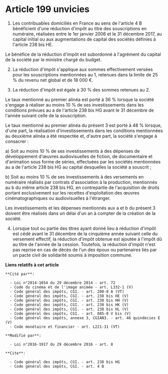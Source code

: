 # Article 199 unvicies

1. Les contribuables domiciliés en France au sens de l'article 4 B bénéficient d'une réduction d'impôt au titre des
souscriptions en numéraire, réalisées entre le 1er janvier 2006 et le 31 décembre 2017, au capital initial ou aux
augmentations de capital des sociétés définies à l'article 238 bis HE. 

Le bénéfice de la réduction d'impôt est subordonné à l'agrément du capital de la société par le ministre chargé du budget. 

2. La réduction d'impôt s'applique aux sommes effectivement versées pour les souscriptions mentionnées au 1, retenues dans la
limite de 25 % du revenu net global et de 18 000 €. 

3. La réduction d'impôt est égale à 30 % des sommes retenues au 2. 

Le taux mentionné au premier alinéa est porté à 36 % lorsque la société s'engage à réaliser au moins 10 % de ses
investissements dans les conditions prévues au a de l'article 238 bis HG avant le 31 décembre de l'année suivant celle de la
souscription. 

Le taux mentionné au premier alinéa du présent 3 est porté à 48 % lorsque, d'une part, la réalisation d'investissements dans
les conditions mentionnées au deuxième alinéa a été respectée et, d'autre part, la société s'engage à consacrer : 

a) Soit au moins 10 % de ses investissements à des dépenses de développement d'œuvres audiovisuelles de fiction, de
documentaire et d'animation sous forme de séries, effectuées par les sociétés mentionnées au a de l'article 238 bis HG au
capital desquelles la société a souscrit ; 

b) Soit au moins 10 % de ses investissements à des versements en numéraire réalisés par contrats d'association à la
production, mentionnés au b du même article 238 bis HG, en contrepartie de l'acquisition de droits portant exclusivement sur
les recettes d'exploitation des œuvres cinématographiques ou audiovisuelles à l'étranger. 

Les investissements et les dépenses mentionnés aux a et b du présent 3 doivent être réalisés dans un délai d'un an à compter
de la création de la société.

4. Lorsque tout ou partie des titres ayant donné lieu à réduction d'impôt est cédé avant le 31 décembre de la cinquième année
suivant celle du versement effectif, la réduction d'impôt obtenue est ajoutée à l'impôt dû au titre de l'année de la cession.
Toutefois, la réduction d'impôt n'est pas reprise en cas de décès de l'un des époux ou partenaires liés par un pacte civil de
solidarité soumis à imposition commune.

**Liens relatifs à cet article**

	**Cité par**:

	  - Loi n°2014-1654 du 29 décembre 2014 - art. 72
	  - Code du cinéma et de l'image animée - art. L332-1 (V)
	  - Code général des impôts, CGI. - art. 200-0 A (VT)
	  - Code général des impôts, CGI. - art. 238 bis HE (V)
	  - Code général des impôts, CGI. - art. 238 bis HH (V)
	  - Code général des impôts, CGI. - art. 238 bis HK (V)
	  - Code général des impôts, CGI. - art. 238 bis HL (V)
	  - Code général des impôts, CGI. - art. 885-0 V bis (V)
	  - Code général des impôts, annexe 3, CGIAN3. - art. 46 quindecies E (V)
	  - Code monétaire et financier - art. L221-31 (VT)

	**Modifié par**:

	  - Loi n°2016-1917 du 29 décembre 2016 - art. 8

	**Cite**:

	  - Code général des impôts, CGI. - art. 238 bis HG
	  - Code général des impôts, CGI. - art. 4 B
